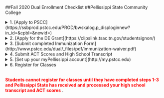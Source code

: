 ##Fall 2020 Dual Enrollment Checklist 
##Pellissippi State Community College

<details>
<summary>1. [Apply to PSCC](https://ssbprod.pstcc.edu/PROD/bwskalog.p_disploginnew?in_id=&cpbl=&newid=) </summary>

+ Click on the link aboave. Create a Login ID and pin.
    + **Pin must be exactly 6 numbers**
    + Login ID can be up to 9 characters
+ Log in and select “Dual Enrollment” as your application type. Next, select “Fall 2020” as the application term. Continue to complete the rest of the application. 
+ **All seven sections of the application must have a red checkmark before you can submit your application.** Upon completing the application, a confirmation page will appear. If you do not see this page, go back and make sure all your information has been entered in the application. 
</details>

<details>
<summary>2. [Apply for the DE Grant](https://clipslink.tsac.tn.gov/studentsignon/)</summary>

+ Click on the link above. Select “Create a Log In” to create a TSAC account.
+ Log into the TSAC account you just created and click “Apply” at the top left of the page.
+ Select “**Dual Enrollment Grant (including GIVE) for 2020 - 2021**”
+ Complete the Student Information Section.
	+ You do not need to enter your driver license information. 
	+ Select, yes, that you are a TN resident. If you were born in TN, your date of residence is your birthdate. If not born in Tennessee, your date of residence is the date you moved to TN.
	+ Under the College/University Information Section, select Pellissippi State as the college where you will be taking dual enrollment classes.
+ Once you have applied for the grant, click “View Summary.” Your grant for Pellissippi State should be listed as “pending.”
</details> 

<details>
<summary>3. [Submit completed Immunization Form](http://www.pstcc.edu/dual/_files/pdf/immunization-waiver.pdf) </summary>

+ Click the link above. Print the Immunization Waiver. Have a parent complete and sign the form. Completed forms should be emailed or faxed to sdjoy@pstcc.edu or 865-539-7690.
</details> 

<details>
<summary>4.	Submit ACT Scores and High School Transcript</summary>

+ Ask your high school counselor to email or fax your high school transcript and ACT scores to [sdjoy@pstcc.edu](mailto:sdjoy@pstcc.edu) or 865-539-7690.
</details> 

<details>
<summary>5. [Set up your myPellissippi account](http://my.pstcc.edu)</summary>

+ Click on the link above. Then select “Look-up Username or PNumber”. Proceed to look-up and ***document*** your Pellissippi State username and PNumber. 
+ Navigate back to the myPellissippi webpage. Click on “Change Password”. Follow the instructions very carefully to change your password. It is case sensitive.
+ Log in using your username and new password. Call the Helpdesk at (865) 694-6537 if you have any problems.
</details>

<details>
<summary>6.	Register for Classes </summary>

+ Log into your [myPellissippi account](http://my.pstcc.edu)
+ Go to “Class Search” and select Fall 2020 as the semester for which you want to register	
+ The courses offered that semester will appear. Select the checkbox to the left of each course you want to register for
+ Select “Submit Changes” at the bottom of the page to register
+ You’ve registered for classes. Students can view their schedules by logging into their myPellissippi accounts and selecting “Detailed” under “Your Schedule” from the Registration box.
</details>  

<span style="color:red">**Students cannot register for classes until they have completed steps 1-3 and Pellissippi State has received and processed your high school transcript and ACT scores**
</span>.
